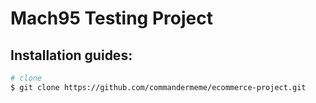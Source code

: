 # Mach95 Testing Project

## Installation guides:

``` bash
# clone
$ git clone https://github.com/commandermeme/ecommerce-project.git
```